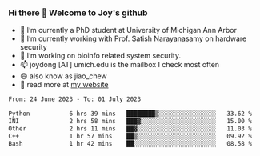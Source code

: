 ### Hi there 👋 Welcome to Joy's github

- 🔭 I’m currently a PhD student at University of Michigan Ann Arbor
- 🌱 I’m currently working with Prof. Satish Narayanasamy on hardware security
- 👯 I’m working on bioinfo related system security. 
- 📫 joydong [AT] umich.edu is the mailbox I check most often
- 😄 also know as jiao_chew
- 💬 read more at [my website](https://joydddd.github.io/)
<!--START_SECTION:waka-->

```txt
From: 24 June 2023 - To: 01 July 2023

Python           6 hrs 39 mins   ████████▒░░░░░░░░░░░░░░░░   33.62 %
INI              2 hrs 58 mins   ███▓░░░░░░░░░░░░░░░░░░░░░   15.00 %
Other            2 hrs 11 mins   ██▓░░░░░░░░░░░░░░░░░░░░░░   11.03 %
C++              1 hr 57 mins    ██▒░░░░░░░░░░░░░░░░░░░░░░   09.92 %
Bash             1 hr 42 mins    ██░░░░░░░░░░░░░░░░░░░░░░░   08.58 %
```

<!--END_SECTION:waka-->
